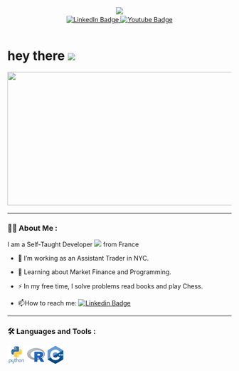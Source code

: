 <div id="header" align="center">
  <img src="https://media.giphy.com/media/1uekV3EN90LIBPTmV3/giphy.gif" width="100"/>
</div>

<div id="badges" align="center">
  <a href="https://www.linkedin.com/in/paulboquant/">
    <img src="https://img.shields.io/badge/LinkedIn-blue?style=for-the-badge&logo=linkedin&logoColor=white" alt="LinkedIn Badge"/>
  </a>
  <a href="https://www.youtube.com/channel/UCLSCU5DErChieWmRc9i6bug">
    <img src="https://img.shields.io/badge/YouTube-red?style=for-the-badge&logo=youtube&logoColor=white" alt="Youtube Badge"/>
  </a>
</div>

<div align="center">
  <img src="https://komarev.com/ghpvc/?username=paulbqnt&style=flat-square&color=blue" alt=""/>
</div>

<h1>
  hey there
  <img src="https://media.giphy.com/media/hvRJCLFzcasrR4ia7z/giphy.gif" width="30px"/>
</h1>

<div align="center">
  <img src="https://media.giphy.com/media/dWesBcTLavkZuG35MI/giphy.gif" width="600" height="300"/>
</div>

---

### :man_technologist: About Me :
I am a Self-Taught Developer <img src="https://media.giphy.com/media/WUlplcMpOCEmTGBtBW/giphy.gif" width="30"> from France
- :telescope: I’m working as an Assistant Trader in NYC.

- :seedling: Learning about Market Finance and Programming.

- :zap: In my free time, I solve problems read books and play Chess.

- :mailbox:How to reach me: [![Linkedin Badge](https://img.shields.io/badge/-paul-blue?style=flat&logo=Linkedin&logoColor=white)](https://www.linkedin.com/in/paulboquant/)

---

### :hammer_and_wrench: Languages and Tools :



<div>
  <img src="https://github.com/devicons/devicon/blob/master/icons/python/python-original-wordmark.svg" title="Python" alt="Python" width="40" height="40"/>
  <img src="https://github.com/devicons/devicon/blob/master/icons/r/r-original.svg" title="R" alt="R" width="40" height="40"/>
  <img src="https://github.com/devicons/devicon/blob/master/icons/cplusplus/cplusplus-original.svg" title="Cplusplus" alt="Cplusplus" width="40 height="40"/>
</div>
